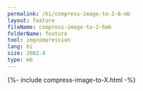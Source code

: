 ```yaml
---
permalink: /hi/compress-image-to-2-6-mb
layout: feature
fileName: compress-image-to-2-6mb
folderName: feature
tool: imgcompression
lang: hi
size: 2662.4
type: mb
---
```


{%- include compress-image-to-X.html -%}
